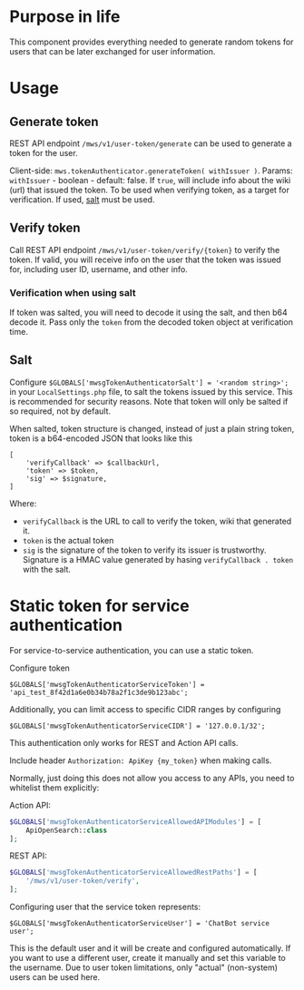 # Purpose in life

This component provides everything needed to generate random tokens for users that can be later
exchanged for user information.

# Usage
## Generate token

REST API endpoint `/mws/v1/user-token/generate` can be used to generate a token for the user.

Client-side: `mws.tokenAuthenticator.generateToken( withIssuer )`.
Params: `withIssuer` - boolean - default: false. If `true`, will include info about the wiki (url) that
issued the token. To be used when verifying token, as a target for verification.
If used, [salt](#salt) must be used.

## Verify token

Call REST API endpoint `/mws/v1/user-token/verify/{token}` to verify the token. If valid, you will receive 
info on the user that the token was issued for, including user ID, username, and other info.

### Verification when using salt
If token was salted, you will need to decode it using the salt, and then b64 decode it.
Pass only the `token` from the decoded token object at verification time.

## Salt

Configure `$GLOBALS['mwsgTokenAuthenticatorSalt'] = '<random string>';` in your `LocalSettings.php` file,
to salt the tokens issued by this service. This is recommended for security reasons.
Note that token will only be salted if so required, not by default.

When salted, token structure is changed, instead of just a plain string token, token is
a b64-encoded JSON that looks like this

    [
        'verifyCallback' => $callbackUrl,
        'token' => $token,
        'sig' => $signature,
    ]

Where:
- `verifyCallback` is the URL to call to verify the token, wiki that generated it.
- `token` is the actual token
- `sig` is the signature of the token to verify its issuer is trustworthy.
Signature is a HMAC value generated by hasing `verifyCallback . token` with the salt.


# Static token for service authentication

For service-to-service authentication, you can use a static token.

Configure token

`$GLOBALS['mwsgTokenAuthenticatorServiceToken'] = 'api_test_8f42d1a6e0b34b78a2f1c3de9b123abc';`

Additionally, you can limit access to specific CIDR ranges by configuring

`$GLOBALS['mwsgTokenAuthenticatorServiceCIDR'] = '127.0.0.1/32';`

This authentication only works for REST and Action API calls.

Include header `Authorization: ApiKey {my_token}` when making calls.

Normally, just doing this does not allow you access to any APIs, you need to whitelist them explicitly:

Action API:

```php
$GLOBALS['mwsgTokenAuthenticatorServiceAllowedAPIModules'] = [
	ApiOpenSearch::class
];
```

REST API:

```php
$GLOBALS['mwsgTokenAuthenticatorServiceAllowedRestPaths'] = [
	'/mws/v1/user-token/verify',
];
```

Configuring user that the service token represents:

`$GLOBALS['mwsgTokenAuthenticatorServiceUser'] = 'ChatBot service user';`

This is the default user and it will be create and configured automatically.
If you want to use a different user, create it manually and set this variable to the username.
Due to user token limitations, only "actual" (non-system) users can be used here.
